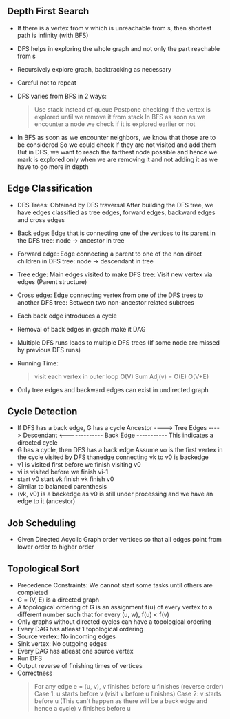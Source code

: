 Depth First Search
------------------
- If there is a vertex from v which is unreachable from s, then shortest path is infinity (with BFS)
- DFS helps in exploring the whole graph and not only the part reachable from s 
- Recursively explore graph, backtracking as necessary
- Careful not to repeat

- DFS varies from BFS in 2 ways:
  > Use stack instead of queue
  > Postpone checking if the vertex is explored until we remove it from stack
    In BFS as soon as we encounter a node we check if it is explored earlier or not

- In BFS as soon as we encounter neighbors, we know that those are to be considered
  So we could check if they are not visited and add them
  But in DFS, we want to reach the farthest node possible and hence we mark is explored only when we are removing it
  and not adding it as we have to go more in depth

Edge Classification
-------------------
- DFS Trees: Obtained by DFS traversal
             After building the DFS tree, we have edges classified as tree edges, forward edges, backward edges and cross edges
- Back edge: Edge that is connecting one of the vertices to its parent in the DFS tree: node -> ancestor in tree
- Forward edge: Edge connecting a parent to one of the non direct children in DFS tree: node -> descendant in tree
- Tree edge: Main edges visited to make DFS tree: Visit new vertex via edges (Parent structure)
- Cross edge: Edge connecting vertex from one of the DFS trees to another DFS tree: Between two non-ancestor related subtrees
- Each back edge introduces a cycle
- Removal of back edges in graph make it DAG
- Multiple DFS runs leads to multiple DFS trees (If some node are missed by previous DFS runs)

- Running Time:
  > visit each vertex in outer loop O(V)
  > Sum Adj(v) = O(E)
  > O(V+E)

- Only tree edges and backward edges can exist in undirected graph

Cycle Detection
---------------
- If DFS has a back edge, G has a cycle
  Ancestor ----> Tree Edges ----> Descendant
   <------------- Back Edge -----------
  This indicates a directed cycle
- G has a cycle, then DFS has a back edge
  Assume vo is the first vertex in the cycle visited by DFS thanedge connecting vk to v0 is backedge
- v1 is visited first before we finish visiting v0
- vi is visited before we finish vi-1 
- start v0
  start vk
  finish vk
  finish v0
- Similar to balanced parenthesis
- (vk, v0) is a backedge as v0 is still under processing and we have an edge to it (ancestor)

Job Scheduling
--------------
- Given Directed Acyclic Graph order vertices so that all edges point from lower order to higher order

Topological Sort
----------------
- Precedence Constraints: We cannot start some tasks until others are completed
- G = (V, E) is a directed graph
- A topological ordering of G is an assignment f(u) of every vertex to a different number
  such that for every (u, w), f(u) < f(v)
- Only graphs without directed cycles can have a topological ordering
- Every DAG has atleast 1 topological ordering
- Source vertex: No incoming edges
- Sink vertex: No outgoing edges
- Every DAG has atleast one source vertex
- Run DFS
- Output reverse of finishing times of vertices
- Correctness
  > For any edge e = (u, v), v finishes before u finishes (reverse order)
  > Case 1: u starts before v (visit v before u finishes)
  > Case 2: v starts before u (This can't happen as there will be a back edge and hence a cycle)
            v finishes before u
